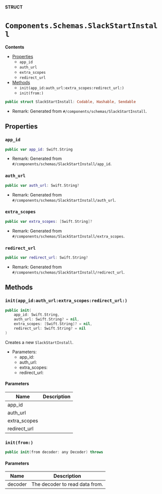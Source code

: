 **STRUCT**

# `Components.Schemas.SlackStartInstall`

**Contents**

- [Properties](#properties)
  - `app_id`
  - `auth_url`
  - `extra_scopes`
  - `redirect_url`
- [Methods](#methods)
  - `init(app_id:auth_url:extra_scopes:redirect_url:)`
  - `init(from:)`

```swift
public struct SlackStartInstall: Codable, Hashable, Sendable
```

- Remark: Generated from `#/components/schemas/SlackStartInstall`.

## Properties
### `app_id`

```swift
public var app_id: Swift.String
```

- Remark: Generated from `#/components/schemas/SlackStartInstall/app_id`.

### `auth_url`

```swift
public var auth_url: Swift.String?
```

- Remark: Generated from `#/components/schemas/SlackStartInstall/auth_url`.

### `extra_scopes`

```swift
public var extra_scopes: [Swift.String]?
```

- Remark: Generated from `#/components/schemas/SlackStartInstall/extra_scopes`.

### `redirect_url`

```swift
public var redirect_url: Swift.String?
```

- Remark: Generated from `#/components/schemas/SlackStartInstall/redirect_url`.

## Methods
### `init(app_id:auth_url:extra_scopes:redirect_url:)`

```swift
public init(
    app_id: Swift.String,
    auth_url: Swift.String? = nil,
    extra_scopes: [Swift.String]? = nil,
    redirect_url: Swift.String? = nil
)
```

Creates a new `SlackStartInstall`.

- Parameters:
  - app_id:
  - auth_url:
  - extra_scopes:
  - redirect_url:

#### Parameters

| Name | Description |
| ---- | ----------- |
| app_id |  |
| auth_url |  |
| extra_scopes |  |
| redirect_url |  |

### `init(from:)`

```swift
public init(from decoder: any Decoder) throws
```

#### Parameters

| Name | Description |
| ---- | ----------- |
| decoder | The decoder to read data from. |